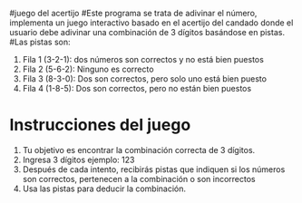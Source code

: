 #juego del acertijo
#Este programa se trata de adivinar el número, implementa un juego interactivo basado en el acertijo del candado donde el usuario debe adivinar una combinación de 3 dígitos basándose en pistas.
#Las pistas son:

1. Fila 1 (3-2-1):  dos números son correctos y no está bien puestos
2. Fila 2 (5-6-2): Ninguno es correcto
3. Fila 3 (8-3-0): Dos son correctos, pero solo uno está bien puesto
4. Fila 4 (1-8-5): Dos son correctos, pero no están bien puestos

# Instrucciones del juego
1. Tu objetivo es encontrar la combinación correcta de 3 dígitos.
2. Ingresa 3 dígitos ejemplo: 123
3. Después de cada intento, recibirás pistas que indiquen si los números son correctos, pertenecen a la combinación o son incorrectos
4. Usa las pistas para deducir la combinación.
